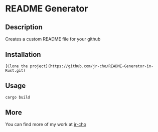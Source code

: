 # README Generator

## Description
Creates a custom README file for your github

## Installation
```
[Clone the project](https://github.com/jr-cho/README-Generator-in-Rust.git)
```

## Usage
```
cargo build
```

## More
 You can find more of my work at [jr-cho](https://github.com/jr-cho)
